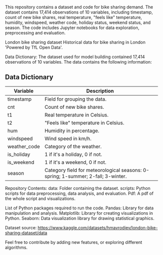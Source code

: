 This repository contains a dataset and code for bike sharing demand. The dataset contains 17,414 observations of 10 variables, including timestamp, count of new bike shares, real temperature, "feels like" temperature, humidity, windspeed, weather code, holiday status, weekend status, and season. The code includes Jupyter notebooks for data exploration, preprocessing and evaluation.

London bike sharing dataset Historical data for bike sharing in London 'Powered by TfL Open Data'.

Data Dictionary: The dataset used for model building contained 17,414 observations of 10 variables. The data contains the following information:

## Data Dictionary
| Variable               | Description                                                                                               |
|------------------------|-----------------------------------------------------------------------------------------------------------|
| timestamp                | Field for grouping the data. |
| cnt           | Count of new bike shares.                                            |
| t1| Real temperature in Celsius. |
| t2   | "Feels like" temperature in Celsius.    |
| hum  | Humidity in percentage.  |
| windspeed  | Wind speed in km/h. |
| weather_code | Category of the weather.  |
| is_holiday | 1 if it's a holiday, 0 if not.   |
| is_weekend| 1 if it's a weekend, 0 if not.|
|season| Category field for meteorological seasons: 0-spring; 1-summer; 2-fall; 3-winter. |

Repository Contents:
data: Folder containing the dataset.
scripts: Python scripts for data preprocessing, data analysis, and evaluation.
Pdf: A pdf of the whole script and visualizations.

List of Python packages required to run the code.
Pandas: Library for data manipulation and analysis.
Matplotlib: Library for creating visualizations in Python.
Seaborn: Data visualization library for drawing statistical graphics.

Dataset source: 
https://www.kaggle.com/datasets/hmavrodiev/london-bike-sharing-dataset/data

Feel free to contribute by adding new features, or exploring different algorithms.
